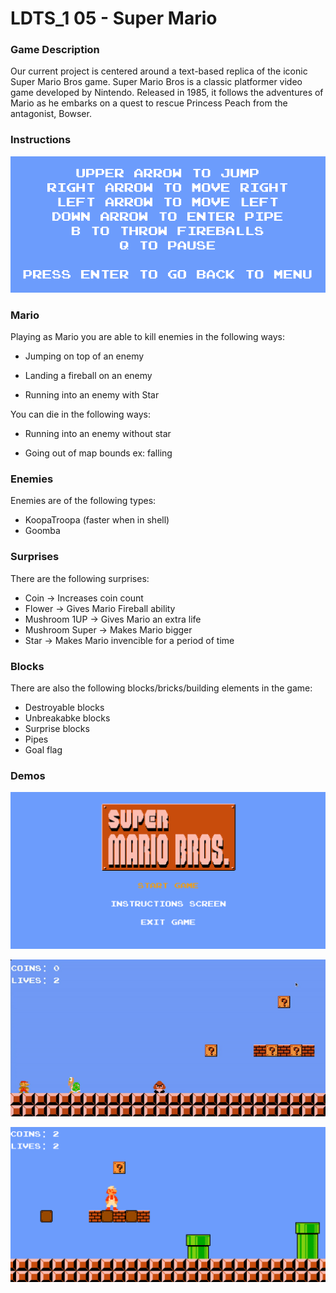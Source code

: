 # LDTS_1 05 - Super Mario

### Game Description

Our current project is centered around a text-based replica of the iconic Super Mario Bros game.
Super Mario Bros is a classic platformer video game developed by Nintendo. Released in 1985, it follows the adventures
of Mario as he embarks on a quest to rescue Princess Peach from the antagonist, Bowser.

### Instructions

![instructions](docs%2FImageDocs%2Finstructions.png)

### Mario

Playing as Mario you are able to kill enemies in the following ways:

* Jumping on top of an enemy

* Landing a fireball on an enemy

* Running into an enemy with Star

You can die in the following ways:

* Running into an enemy without star

* Going out of map bounds ex: falling

### Enemies

Enemies are of the following types:

* KoopaTroopa (faster when in shell)
* Goomba

### Surprises

There are the following surprises:

* Coin -> Increases coin count
* Flower -> Gives Mario Fireball ability
* Mushroom 1UP -> Gives Mario an extra life
* Mushroom Super -> Makes Mario bigger
* Star -> Makes Mario invencible for a period of time

### Blocks

There are also the following blocks/bricks/building elements in the game:

* Destroyable blocks
* Unbreakabke blocks
* Surprise blocks
* Pipes
* Goal flag

### Demos

![menu](docs%2FImageDocs%2Fmenu.png)

![mario.gif](docs%2FImageDocs%2Fmario.gif)

![fireMario](docs%2FImageDocs%2FfireMario.png)

